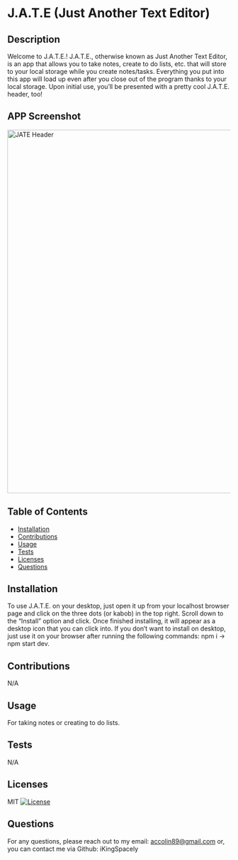 # J.A.T.E (Just Another Text Editor)

## Description
Welcome to J.A.T.E.! J.A.T.E., otherwise known as Just Another Text Editor, is an app that allows you to take notes, create to do lists, etc. that will store to your local storage while you create notes/tasks. Everything you put into this app will load up even after you close out of the program thanks to your local storage. Upon initial use, you’ll be presented with a pretty cool J.A.T.E. header, too! 

## APP Screenshot
<img width="818" alt="JATE Header" src="https://github.com/iKingSpacely/pwa-text-editor/assets/131802980/23eb8c50-edcd-4676-8f58-90676775f74b">


## Table of Contents
- [Installation](#installation)
- [Contributions](#contributions)
- [Usage](#usage)
- [Tests](#tests)
- [Licenses](#licenses)
- [Questions](#questions)

## Installation
To use J.A.T.E. on your desktop, just open it up from your localhost browser page and click on the three dots (or kabob) in the top right. Scroll down to the “Install” option and click. Once finished installing, it will appear as a desktop icon that you can click into. If you don’t want to install on desktop, just use it on your browser after running the following commands: npm i -> npm start dev.

## Contributions
N/A

## Usage
For taking notes or creating to do lists.

## Tests
N/A

## Licenses
MIT
[![License](https://img.shields.io/badge/License-MIT-red.svg)](https://opensource.org/licenses/MIT)

## Questions
For any questions, please reach out to my email: accolin89@gmail.com or, you can contact me via Github: iKingSpacely
